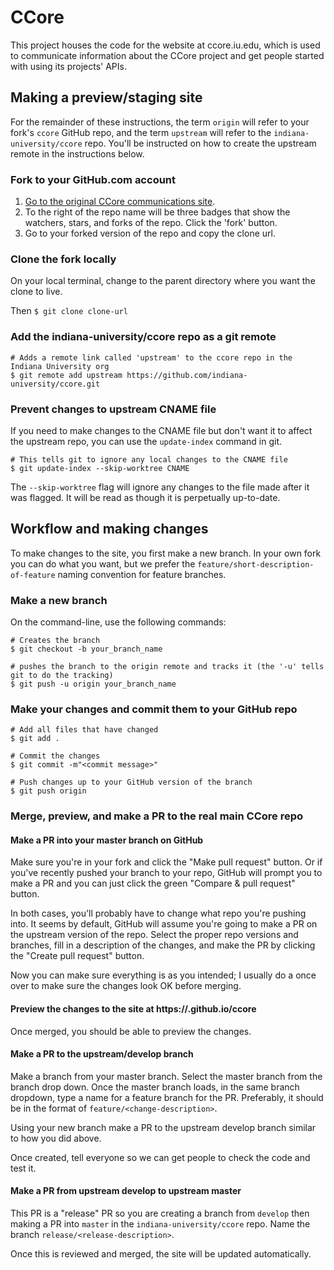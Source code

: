 # CCore

This project houses the code for the website at ccore.iu.edu, which is used to communicate information 
about the CCore project and get people started with using its projects' APIs.

## Making a preview/staging site

For the remainder of these instructions, the term `origin` will refer to your fork's `ccore` GitHub repo, 
and the term `upstream` will refer to the `indiana-university/ccore` repo. You'll be instructed on how to create the 
upstream remote in the instructions below.

### Fork to your GitHub.com account

 1. [Go to the original CCore communications site](https://github.com/indiana-university/ccore).
 2. To the right of the repo name will be three badges that show the watchers, stars, and forks of the repo. Click the 'fork' button.
 3. Go to your forked version of the repo and copy the clone url.

### Clone the fork locally

On your local terminal, change to the parent directory where you want the clone to live.

Then `$ git clone clone-url`

### Add the indiana-university/ccore repo as a git remote

```
# Adds a remote link called 'upstream' to the ccore repo in the Indiana University org 
$ git remote add upstream https://github.com/indiana-university/ccore.git
```

### Prevent changes to upstream CNAME file

If you need to make changes to the CNAME file but don't want it to affect the upstream repo, you can use the `update-index` command in git.

```
# This tells git to ignore any local changes to the CNAME file
$ git update-index --skip-worktree CNAME
```


The `--skip-worktree` flag will ignore any changes to the file made after it was flagged. It will be read as though it is perpetually up-to-date.

## Workflow and making changes

To make changes to the site, you first make a new branch. In your own fork you can do what you want, 
but we prefer the `feature/short-description-of-feature` naming convention for feature branches.

### Make a new branch

On the command-line, use the following commands:

```
# Creates the branch
$ git checkout -b your_branch_name

# pushes the branch to the origin remote and tracks it (the '-u' tells git to do the tracking)
$ git push -u origin your_branch_name
```

### Make your changes and commit them to your GitHub repo

```
# Add all files that have changed
$ git add .

# Commit the changes
$ git commit -m"<commit message>"

# Push changes up to your GitHub version of the branch
$ git push origin
```

### Merge, preview, and make a PR to the real main CCore repo 

#### Make a PR into your master branch on GitHub

Make sure you're in your fork and click the "Make pull request" button. Or if you've recently pushed your branch to 
your repo, GitHub will prompt you to make a PR and you can just click the green "Compare & pull request" button.

In both cases, you'll probably have to change what repo you're pushing into. It seems by default, GitHub will 
assume you're going to make a PR on the upstream version of the repo. Select the proper repo versions and branches, 
fill in a description of the changes, and make the PR by clicking the "Create pull request" button.

Now you can make sure everything is as you intended; I usually do a once over to make sure the changes look OK before merging.

#### Preview the changes to the site at https://<your-username>.github.io/ccore

Once merged, you should be able to preview the changes.

#### Make a PR to the upstream/develop branch

Make a branch from your master branch. Select the master branch from the branch drop down. Once the master branch 
loads, in the same branch dropdown, type a name for a feature branch for the PR. Preferably, it should be in the format 
of `feature/<change-description>`. 

Using your new branch make a PR to the upstream develop branch similar to how you did above.

Once created, tell everyone so we can get people to check the code and test it.

#### Make a PR from upstream develop to upstream master

This PR is a "release" PR so you are creating a branch from `develop` then making a PR into `master` 
in the `indiana-university/ccore` repo. Name the branch `release/<release-description>`.

Once this is reviewed and merged, the site will be updated automatically.  
